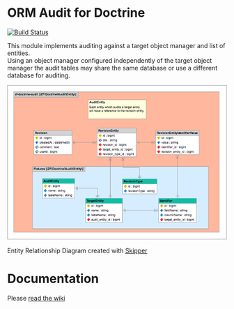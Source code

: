 ORM Audit for Doctrine
======================

[![Build Status](https://travis-ci.org/API-Skeletons/zf-doctrine-audit.png)](https://travis-ci.org/API-Skeletons/zf-doctrine-audit)

This module implements auditing against a target object manager and list of entities.  
Using an object manager configured independently of the target object manager the audit tables may
share the same database or use a different database for auditing.  

![Entity Relationship Diagram](https://raw.githubusercontent.com/API-Skeletons/zf-doctrine-audit/master/media/zf-doctrine-audit-erd.png)

Entity Relationship Diagram created with [Skipper](https://skipper18.com)


Documentation
=============

Please [read the wiki](https://github.com/API-Skeletons/zf-doctrine-audit/wiki)
